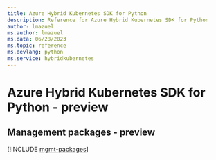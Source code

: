 ```yaml
---
title: Azure Hybrid Kubernetes SDK for Python
description: Reference for Azure Hybrid Kubernetes SDK for Python
author: lmazuel
ms.author: lmazuel
ms.data: 06/28/2023
ms.topic: reference
ms.devlang: python
ms.service: hybridkubernetes
---
```

# Azure Hybrid Kubernetes SDK for Python - preview

## Management packages - preview
[!INCLUDE [mgmt-packages](hybrid-kubernetes-mgmt-index.md)]